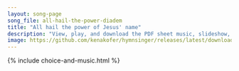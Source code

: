 ```yaml
---
layout: song-page
song_file: all-hail-the-power-diadem
title: "All hail the power of Jesus' name"
description: "View, play, and download the PDF sheet music, slideshow, and audio. Lyrics: All hail the pow’r of Jesus’ name! Let angels prostrate fall, let angels prostrate fall. Bring forth the royal diadem,    and crown him, crown him, cr... english christian 4part chords"
image: https://github.com/kenakofer/hymnsinger/releases/latest/download/all-hail-the-power-diadem-trad.png
---
```


{% include choice-and-music.html %}